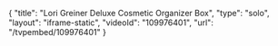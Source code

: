 {
    "title": "Lori Greiner Deluxe Cosmetic Organizer Box",
    "type": "solo",
    "layout": "iframe-static",
    "videoId": "109976401",
    "url": "\/tvpembed\/109976401"
}